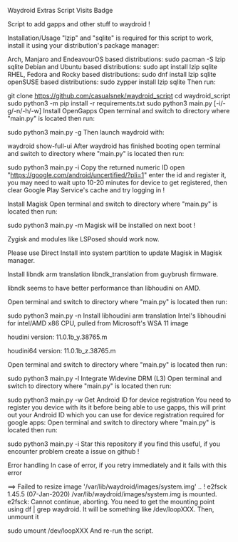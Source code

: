 Waydroid Extras Script
Visits Badge

Script to add gapps and other stuff to waydroid !

Installation/Usage
"lzip" and "sqlite" is required for this script to work, install it using your distribution's package manager:

Arch, Manjaro and EndeavourOS based distributions:
sudo pacman -S lzip sqlite
Debian and Ubuntu based distributions:
sudo apt install lzip sqlite  
RHEL, Fedora and Rocky based distributions:
sudo dnf install lzip sqlite
openSUSE based distributions:
sudo zypper install lzip sqlite
Then run:

git clone https://github.com/casualsnek/waydroid_script
cd waydroid_script
sudo python3 -m pip install -r requirements.txt
sudo python3 main.py [-i/-g/-n/-h/-w]
Install OpenGapps
Open terminal and switch to directory where "main.py" is located then run:

sudo python3 main.py -g
Then launch waydroid with:

waydroid show-full-ui
After waydroid has finished booting open terminal and switch to directory where "main.py" is located then run:

sudo python3 main.py -i
Copy the returned numeric ID open "https://google.com/android/uncertified/?pli=1" enter the id and register it, you may need to wait upto 10-20 minutes for device to get registered, then clear Google Play Service's cache and try logging in !

Install Magisk
Open terminal and switch to directory where "main.py" is located then run:

sudo python3 main.py -m
Magisk will be installed on next boot !

Zygisk and modules like LSPosed should work now.

Please use Direct Install into system partition to update Magisk in Magisk manager.

Install libndk arm translation
libndk_translation from guybrush firmware.

libndk seems to have better performance than libhoudini on AMD.

Open terminal and switch to directory where "main.py" is located then run:

sudo python3 main.py -n
Install libhoudini arm translation
Intel's libhoudini for intel/AMD x86 CPU, pulled from Microsoft's WSA 11 image

houdini version: 11.0.1b_y.38765.m

houdini64 version: 11.0.1b_z.38765.m

Open terminal and switch to directory where "main.py" is located then run:

sudo python3 main.py -l
Integrate Widevine DRM (L3)
Open terminal and switch to directory where "main.py" is located then run:

sudo python3 main.py -w
Get Android ID for device registration
You need to register you device with its it before being able to use gapps, this will print out your Android ID which you can use for device registration required for google apps: Open terminal and switch to directory where "main.py" is located then run:

sudo python3 main.py -i
Star this repository if you find this useful, if you encounter problem create a issue on github !

Error handling
In case of error, if you retry immediately and it fails with this error

==> Failed to resize image '/var/lib/waydroid/images/system.img' .. !  e2fsck 1.45.5 (07-Jan-2020)
/var/lib/waydroid/images/system.img is mounted.
e2fsck: Cannot continue, aborting.
You need to get the mounting point using df | grep waydroid. It will be something like /dev/loopXXX. Then, unmount it

sudo umount /dev/loopXXX
And re-run the script.
